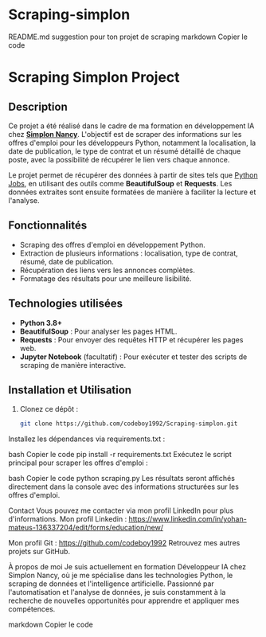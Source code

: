 ﻿



# Scraping-simplon
README.md suggestion pour ton projet de scraping
markdown
Copier le code
# Scraping Simplon Project

## Description
Ce projet a été réalisé dans le cadre de ma formation en développement IA chez **[Simplon Nancy](https://simplon.co)**. L'objectif est de scraper des informations sur les offres d'emploi pour les développeurs Python, notamment la localisation, la date de publication, le type de contrat et un résumé détaillé de chaque poste, avec la possibilité de récupérer le lien vers chaque annonce.

Le projet permet de récupérer des données à partir de sites tels que [Python Jobs](https://pythonjobs.github.io/), en utilisant des outils comme **BeautifulSoup** et **Requests**. Les données extraites sont ensuite formatées de manière à faciliter la lecture et l'analyse.

## Fonctionnalités
- Scraping des offres d'emploi en développement Python.
- Extraction de plusieurs informations : localisation, type de contrat, résumé, date de publication.
- Récupération des liens vers les annonces complètes.
- Formatage des résultats pour une meilleure lisibilité.

## Technologies utilisées
- **Python 3.8+**
- **BeautifulSoup** : Pour analyser les pages HTML.
- **Requests** : Pour envoyer des requêtes HTTP et récupérer les pages web.
- **Jupyter Notebook** (facultatif) : Pour exécuter et tester des scripts de scraping de manière interactive.

## Installation et Utilisation
1. Clonez ce dépôt :
   ```bash
   git clone https://github.com/codeboy1992/Scraping-simplon.git
Installez les dépendances via requirements.txt :

bash
Copier le code
pip install -r requirements.txt
Exécutez le script principal pour scraper les offres d'emploi :

bash
Copier le code
python scraping.py
Les résultats seront affichés directement dans la console avec des informations structurées sur les offres d'emploi.

Contact
Vous pouvez me contacter via mon profil LinkedIn pour plus d'informations.
Mon profil Linkedin : https://www.linkedin.com/in/yohan-mateus-136337204/edit/forms/education/new/

Mon profil Git : https://github.com/codeboy1992
Retrouvez mes autres projets sur GitHub.

À propos de moi
Je suis actuellement en formation Développeur IA chez Simplon Nancy, où je me spécialise dans les technologies Python, le scraping de données et l'intelligence artificielle. Passionné par l'automatisation et l'analyse de données, je suis constamment à la recherche de nouvelles opportunités pour apprendre et appliquer mes compétences.

markdown
Copier le code

